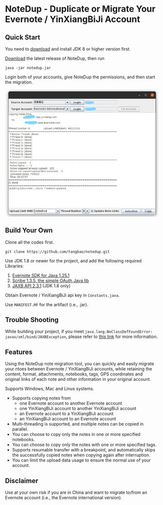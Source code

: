 # NoteDup - Duplicate or Migrate Your Evernote / YinXiangBiJi Account

## Quick Start

You need to [download](https://www.openlogic.com/openjdk-downloads) and install JDK 8 or higher version first.

[Download](https://github.com/tangbao/notedup/releases) the latest release of NoteDup, then run

```shell
java -jar notedup.jar
```

Login both of your accounts, give NoteDup the permissions, and then start the migration.

![](/pic/example.jpg)

## Build Your Own

Clone all the codes first.

```shell
git clone https://github.com/tangbao/notedup.git
```

Use JDK 1.8 or newer for the project, and add the following required Libraries:

1. [Evernote SDK for Java 1.25.1](https://mvnrepository.com/artifact/com.evernote/evernote-api/1.25.1) 
2. [Scribe 1.3.5, the simple OAuth Java lib](https://mvnrepository.com/artifact/org.scribe/scribe/1.3.5)
3. [JAXB API 2.3.1](https://mvnrepository.com/artifact/javax.xml.bind/jaxb-api/2.3.1) (JDK 1.8 only)

Obtain Evernote / YinXiangBiJi api key in ```Constants.java```.

Use ```MANIFEST.MF``` for the artifact (i.e., .jar).

## Trouble Shooting

While building your project, if you meet ```java.lang.NoClassDefFoundError: javax/xml/bind/JAXBException```, 
please refer to 
[this link](https://stackoverflow.com/questions/43574426/java-how-to-resolve-java-lang-noclassdeffounderror-javax-xml-bind-jaxbexceptio) 
for more information.

## Features

Using the NoteDup note migration tool, you can quickly and easily migrate your ntoes between Evernote / YinXiangBiJi
accounts, while retaining the content, format, attachments, notebooks, tags, GPS coordinates and original links of each
note and other information in your original account.

Supports Windows, Mac and Linux systems.

- Supports copying notes from
  - one Evernote account to another Evernote account
  - one YinXiangBiJi account to another YinXiangBiJi account
  - an Evernote account to a YinXiangBiJi account
  - an YinXiangBiJi account to an Evernote account
- Multi-threading is supported, and multiple notes can be copied in parallel.
- You can choose to copy only the notes in one or more specified notebooks.
- You can choose to copy only the notes with one or more specified tags.
- Supports resumable transfer with a breakpoint, and automatically skips the successfully copied notes when copying
  again after interruption.
- You can limit the upload data usage to ensure the normal use of your account.


## Disclaimer

Use at your own risk if you are in China and want to migrate to/from an Evernote account
(i.e., the Evernote international version).